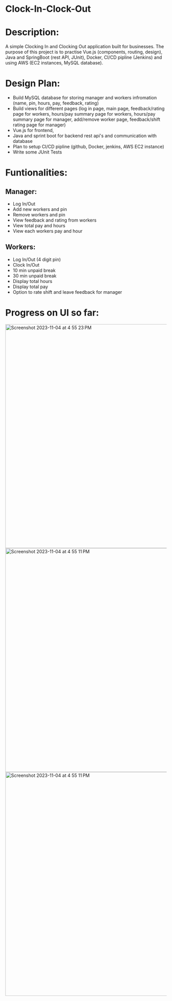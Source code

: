 # Clock-In-Clock-Out

# Description:
A simple Clocking In and Clocking Out application built for businesses. The purpose of this project is to practise Vue.js (components, routing, design), Java and SpringBoot (rest API, JUnit), Docker, CI/CD pipline (Jenkins) and using AWS (EC2 instances, MySQL database).

# Design Plan:
- Build MySQL database for storing manager and workers infromation (name, pin, hours, pay, feedback, rating)
- Build views for different pages (log in page, main page, feedback/rating page for workers, hours/pay summary page for workers, hours/pay summary page for manager, add/remove worker page, feedback/shift rating page for manager)
- Vue.js for frontend, 
- Java and sprint boot for backend rest api's and communication with database
- Plan to setup CI/CD pipline (github, Docker, jenkins, AWS EC2 instance) 
- Write some JUnit Tests

# Funtionalities:
## Manager:
- Log In/Out
- Add new workers and pin
- Remove workers and pin
- View feedback and rating from workers
- View total pay and hours
- View each workers pay and hour

## Workers:
- Log In/Out (4 digit pin)
- Clock In/Out
- 10 min unpaid break
- 30 min unpaid break
- Display total hours
- Display total pay
- Option to rate shift and leave feedback for manager

# Progress on UI so far:
<img width="700" alt="Screenshot 2023-11-04 at 4 55 23 PM" src="https://github.com/WonderBoi99/Clock-In-Clock-Out/assets/61436662/751090a0-5fa2-419a-a826-3671d0d2c9d6">
<img width="700" alt="Screenshot 2023-11-04 at 4 55 11 PM" src="https://github.com/WonderBoi99/Clock-In-Clock-Out/assets/61436662/38ab7f22-bef4-4608-b0f8-78c363e7375a">
<img width="700" alt="Screenshot 2023-11-04 at 4 55 11 PM" src="https://github.com/WonderBoi99/Clock-In-Clock-Out/assets/61436662/3c18b734-1e22-4038-80e6-349ea8139360">




